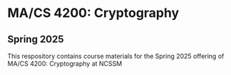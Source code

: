 # MA/CS 4200: Cryptography
## Spring 2025

This respository contains course materials for the Spring 2025 offering of MA/CS 4200: Cryptography at NCSSM
